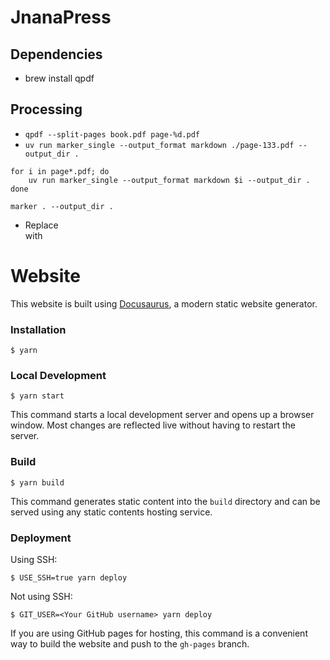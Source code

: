 # JnanaPress

## Dependencies

- brew install qpdf

## Processing

- `qpdf --split-pages book.pdf page-%d.pdf`
- `uv run marker_single --output_format markdown ./page-133.pdf --output_dir .`

```
for i in page*.pdf; do
    uv run marker_single --output_format markdown $i --output_dir .
done
```

```
marker . --output_dir .
```

- Replace <br> with <br/>

# Website

This website is built using [Docusaurus](https://docusaurus.io/), a modern static website generator.

### Installation

```
$ yarn
```

### Local Development

```
$ yarn start
```

This command starts a local development server and opens up a browser window. Most changes are reflected live without having to restart the server.

### Build

```
$ yarn build
```

This command generates static content into the `build` directory and can be served using any static contents hosting service.

### Deployment

Using SSH:

```
$ USE_SSH=true yarn deploy
```

Not using SSH:

```
$ GIT_USER=<Your GitHub username> yarn deploy
```

If you are using GitHub pages for hosting, this command is a convenient way to build the website and push to the `gh-pages` branch.
